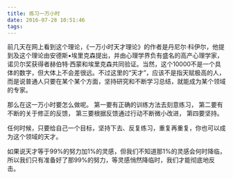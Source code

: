 ```yaml
---
title: 练习一万小时
date: 2016-07-28 10:51:46
tags:
---
```


前几天在网上看到这个理论，《一万小时天才理论》的作者是丹尼尔·科伊尔，他提到及这个理论由安德斯▪埃里克森提出，并由心理学界负有盛名的高产心理学家，诺贝尔奖获得者赫伯特·西蒙和埃里克森共同验证。当然，这个10000不是一个具体的数字，但大体上不会差很远。不过这里的“天才”，应该不是指天赋极高的人，而是说普通人只要在某个某个方面，坚持研究和不断学习总结，就能成为某个领域的专家。

那么在这一万小时要怎么做呢。
第一要有正确的训练方法去刻意练习，
第二要有不断的关于修正的反馈，
第三要根据反馈通过行动不断微小改进，
第四要坚持。

任何时候，只要给自己一个目标，坚持下去、反复练习，重复再重复，你也可以成为这个领域的天才。

如果说天才等于99%的努力加1%的灵感，但我们不知道那1%的灵感会何时降临，所以我们只有准备好了那99%的努力，等灵感悄然降临时，我们才能彻底地反击。